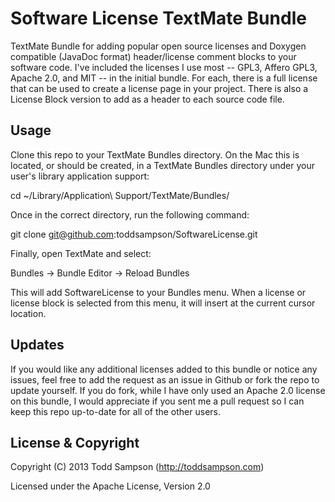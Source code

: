 Software License TextMate Bundle
================================
TextMate Bundle for adding popular open source licenses and Doxygen compatible (JavaDoc format) header/license comment blocks to your software code.  I've included the licenses I use most -- GPL3, Affero GPL3, Apache 2.0, and MIT -- in the initial bundle.  For each, there is a full license that can be used to create a license page in your project.  There is also a License Block version to add as a header to each source code file.


Usage
-----
Clone this repo to your TextMate Bundles directory.  On the Mac this is located, or should be created, in a TextMate Bundles directory under your user's library application support:

  cd ~/Library/Application\ Support/TextMate/Bundles/

Once in the correct directory, run the following command:

  git clone git@github.com:toddsampson/SoftwareLicense.git

Finally, open TextMate and select:

  Bundles -> Bundle Editor -> Reload Bundles

This will add SoftwareLicense to your Bundles menu.  When a license or license block is selected from this menu, it will insert at the current cursor location.


Updates
-------
If you would like any additional licenses added to this bundle or notice any issues, feel free to add the request as an issue in Github or fork the repo to update yourself.  If you do fork, while I have only used an Apache 2.0 license on this bundle, I would appreciate if you sent me a pull request so I can keep this repo up-to-date for all of the other users.


License & Copyright
-------------------
Copyright (C) 2013 Todd Sampson (http://toddsampson.com)

Licensed under the Apache License, Version 2.0
